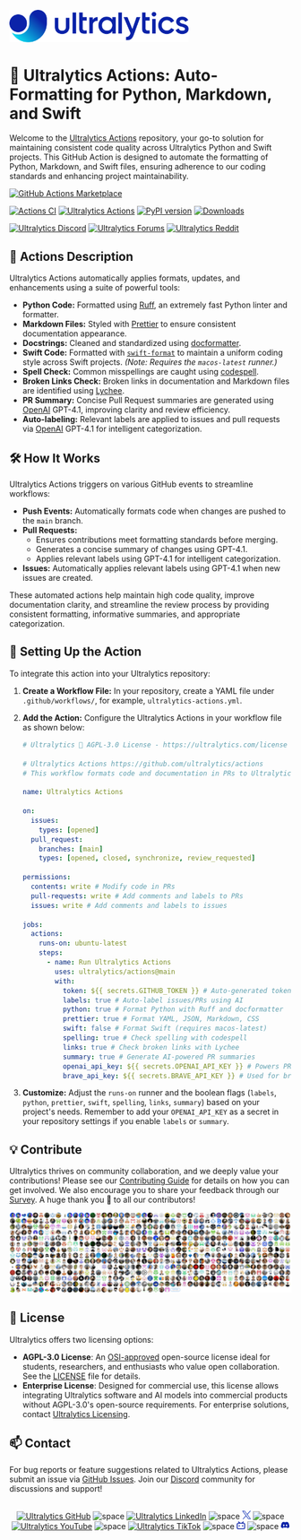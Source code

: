 <a href="https://www.ultralytics.com/"><img src="https://raw.githubusercontent.com/ultralytics/assets/main/logo/Ultralytics_Logotype_Original.svg" width="320" alt="Ultralytics logo"></a>

# 🚀 Ultralytics Actions: Auto-Formatting for Python, Markdown, and Swift

Welcome to the [Ultralytics Actions](https://github.com/ultralytics/actions) repository, your go-to solution for maintaining consistent code quality across Ultralytics Python and Swift projects. This GitHub Action is designed to automate the formatting of Python, Markdown, and Swift files, ensuring adherence to our coding standards and enhancing project maintainability.

[![GitHub Actions Marketplace](https://img.shields.io/badge/Marketplace-Ultralytics_Actions-blue?style=flat&logo=github)](https://github.com/marketplace/actions/ultralytics-actions)

[![Actions CI](https://github.com/ultralytics/actions/actions/workflows/ci.yml/badge.svg)](https://github.com/ultralytics/actions/actions/workflows/ci.yml)
[![Ultralytics Actions](https://github.com/ultralytics/actions/actions/workflows/format.yml/badge.svg)](https://github.com/ultralytics/actions/actions/workflows/format.yml)
[![PyPI version](https://badge.fury.io/py/ultralytics-actions.svg)](https://badge.fury.io/py/ultralytics-actions)
[![Downloads](https://static.pepy.tech/badge/ultralytics-actions)](https://www.pepy.tech/projects/ultralytics-actions)

[![Ultralytics Discord](https://img.shields.io/discord/1089800235347353640?logo=discord&logoColor=white&label=Discord&color=blue)](https://discord.com/invite/ultralytics)
[![Ultralytics Forums](https://img.shields.io/discourse/users?server=https%3A%2F%2Fcommunity.ultralytics.com&logo=discourse&label=Forums&color=blue)](https://community.ultralytics.com/)
[![Ultralytics Reddit](https://img.shields.io/reddit/subreddit-subscribers/ultralytics?style=flat&logo=reddit&logoColor=white&label=Reddit&color=blue)](https://reddit.com/r/ultralytics)

## 📄 Actions Description

Ultralytics Actions automatically applies formats, updates, and enhancements using a suite of powerful tools:

- **Python Code:** Formatted using [Ruff](https://github.com/astral-sh/ruff), an extremely fast Python linter and formatter.
- **Markdown Files:** Styled with [Prettier](https://github.com/prettier/prettier) to ensure consistent documentation appearance.
- **Docstrings:** Cleaned and standardized using [docformatter](https://github.com/PyCQA/docformatter).
- **Swift Code:** Formatted with [`swift-format`](https://github.com/swiftlang/swift-format) to maintain a uniform coding style across Swift projects. _(Note: Requires the `macos-latest` runner.)_
- **Spell Check:** Common misspellings are caught using [codespell](https://github.com/codespell-project/codespell).
- **Broken Links Check:** Broken links in documentation and Markdown files are identified using [Lychee](https://github.com/lycheeverse/lychee).
- **PR Summary:** Concise Pull Request summaries are generated using [OpenAI](https://openai.com/) GPT-4.1, improving clarity and review efficiency.
- **Auto-labeling:** Relevant labels are applied to issues and pull requests via [OpenAI](https://openai.com/) GPT-4.1 for intelligent categorization.

## 🛠️ How It Works

Ultralytics Actions triggers on various GitHub events to streamline workflows:

- **Push Events:** Automatically formats code when changes are pushed to the `main` branch.
- **Pull Requests:**
  - Ensures contributions meet formatting standards before merging.
  - Generates a concise summary of changes using GPT-4.1.
  - Applies relevant labels using GPT-4.1 for intelligent categorization.
- **Issues:** Automatically applies relevant labels using GPT-4.1 when new issues are created.

These automated actions help maintain high code quality, improve documentation clarity, and streamline the review process by providing consistent formatting, informative summaries, and appropriate categorization.

## 🔧 Setting Up the Action

To integrate this action into your Ultralytics repository:

1.  **Create a Workflow File:** In your repository, create a YAML file under `.github/workflows/`, for example, `ultralytics-actions.yml`.

2.  **Add the Action:** Configure the Ultralytics Actions in your workflow file as shown below:

    ```yaml
    # Ultralytics 🚀 AGPL-3.0 License - https://ultralytics.com/license

    # Ultralytics Actions https://github.com/ultralytics/actions
    # This workflow formats code and documentation in PRs to Ultralytics standards

    name: Ultralytics Actions

    on:
      issues:
        types: [opened]
      pull_request:
        branches: [main]
        types: [opened, closed, synchronize, review_requested]

    permissions:
      contents: write # Modify code in PRs
      pull-requests: write # Add comments and labels to PRs
      issues: write # Add comments and labels to issues

    jobs:
      actions:
        runs-on: ubuntu-latest
        steps:
          - name: Run Ultralytics Actions
            uses: ultralytics/actions@main
            with:
              token: ${{ secrets.GITHUB_TOKEN }} # Auto-generated token
              labels: true # Auto-label issues/PRs using AI
              python: true # Format Python with Ruff and docformatter
              prettier: true # Format YAML, JSON, Markdown, CSS
              swift: false # Format Swift (requires macos-latest)
              spelling: true # Check spelling with codespell
              links: true # Check broken links with Lychee
              summary: true # Generate AI-powered PR summaries
              openai_api_key: ${{ secrets.OPENAI_API_KEY }} # Powers PR summaries, labels and comments
              brave_api_key: ${{ secrets.BRAVE_API_KEY }} # Used for broken link resolution
    ```

3.  **Customize:** Adjust the `runs-on` runner and the boolean flags (`labels`, `python`, `prettier`, `swift`, `spelling`, `links`, `summary`) based on your project's needs. Remember to add your `OPENAI_API_KEY` as a secret in your repository settings if you enable `labels` or `summary`.

## 💡 Contribute

Ultralytics thrives on community collaboration, and we deeply value your contributions! Please see our [Contributing Guide](https://docs.ultralytics.com/help/contributing/) for details on how you can get involved. We also encourage you to share your feedback through our [Survey](https://www.ultralytics.com/survey?utm_source=github&utm_medium=social&utm_campaign=Survey). A huge thank you 🙏 to all our contributors!

[![Ultralytics open-source contributors](https://raw.githubusercontent.com/ultralytics/assets/main/im/image-contributors.png)](https://github.com/ultralytics/ultralytics/graphs/contributors)

## 📄 License

Ultralytics offers two licensing options:

- **AGPL-3.0 License**: An [OSI-approved](https://opensource.org/license/agpl-v3) open-source license ideal for students, researchers, and enthusiasts who value open collaboration. See the [LICENSE](https://github.com/ultralytics/ultralytics/blob/main/LICENSE) file for details.
- **Enterprise License**: Designed for commercial use, this license allows integrating Ultralytics software and AI models into commercial products without AGPL-3.0's open-source requirements. For enterprise solutions, contact [Ultralytics Licensing](https://www.ultralytics.com/license).

## 📫 Contact

For bug reports or feature suggestions related to Ultralytics Actions, please submit an issue via [GitHub Issues](https://github.com/ultralytics/actions/issues). Join our [Discord](https://discord.com/invite/ultralytics) community for discussions and support!

<br>
<div align="center">
  <a href="https://github.com/ultralytics"><img src="https://raw.githubusercontent.com/ultralytics/assets/main/social/logo-social-github.png" width="3%" alt="Ultralytics GitHub"></a>
  <img src="https://raw.githubusercontent.com/ultralytics/assets/main/social/logo-transparent.png" width="3%" alt="space">
  <a href="https://www.linkedin.com/company/ultralytics/"><img src="https://raw.githubusercontent.com/ultralytics/assets/main/social/logo-social-linkedin.png" width="3%" alt="Ultralytics LinkedIn"></a>
  <img src="https://raw.githubusercontent.com/ultralytics/assets/main/social/logo-transparent.png" width="3%" alt="space">
  <a href="https://twitter.com/ultralytics"><img src="https://raw.githubusercontent.com/ultralytics/assets/main/social/logo-social-twitter.png" width="3%" alt="Ultralytics Twitter"></a>
  <img src="https://raw.githubusercontent.com/ultralytics/assets/main/social/logo-transparent.png" width="3%" alt="space">
  <a href="https://youtube.com/ultralytics"><img src="https://raw.githubusercontent.com/ultralytics/assets/main/social/logo-social-youtube.png" width="3%" alt="Ultralytics YouTube"></a>
  <img src="https://raw.githubusercontent.com/ultralytics/assets/main/social/logo-transparent.png" width="3%" alt="space">
  <a href="https://www.tiktok.com/@ultralytics"><img src="https://raw.githubusercontent.com/ultralytics/assets/main/social/logo-social-tiktok.png" width="3%" alt="Ultralytics TikTok"></a>
  <img src="https://raw.githubusercontent.com/ultralytics/assets/main/social/logo-transparent.png" width="3%" alt="space">
  <a href="https://ultralytics.com/bilibili"><img src="https://raw.githubusercontent.com/ultralytics/assets/main/social/logo-social-bilibili.png" width="3%" alt="Ultralytics BiliBili"></a>
  <img src="https://raw.githubusercontent.com/ultralytics/assets/main/social/logo-transparent.png" width="3%" alt="space">
  <a href="https://discord.com/invite/ultralytics"><img src="https://raw.githubusercontent.com/ultralytics/assets/main/social/logo-social-discord.png" width="3%" alt="Ultralytics Discord"></a>
</div>
